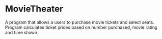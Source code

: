 # MovieTheater
A program that allows a users to purchase movie tickets and select seats.   Program calculates ticket prices based on number purchased, movie rating and time shown
